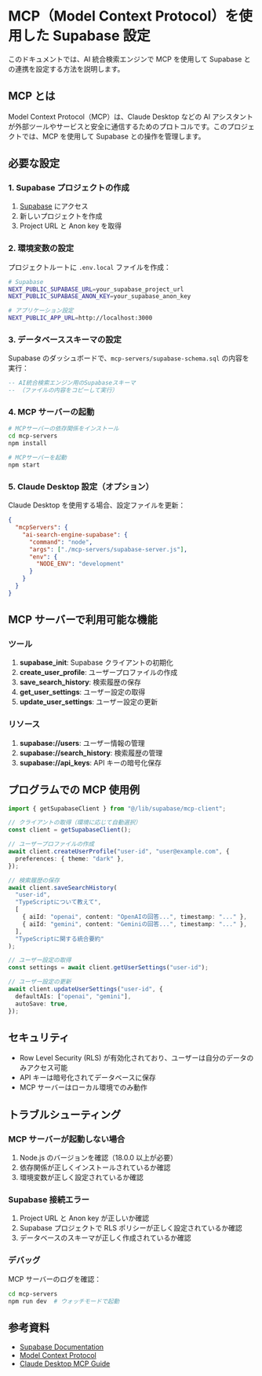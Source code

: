 # MCP（Model Context Protocol）を使用した Supabase 設定

このドキュメントでは、AI 統合検索エンジンで MCP を使用して Supabase との連携を設定する方法を説明します。

## MCP とは

Model Context Protocol（MCP）は、Claude Desktop などの AI アシスタントが外部ツールやサービスと安全に通信するためのプロトコルです。このプロジェクトでは、MCP を使用して Supabase との操作を管理します。

## 必要な設定

### 1. Supabase プロジェクトの作成

1. [Supabase](https://supabase.com) にアクセス
2. 新しいプロジェクトを作成
3. Project URL と Anon key を取得

### 2. 環境変数の設定

プロジェクトルートに `.env.local` ファイルを作成：

```bash
# Supabase
NEXT_PUBLIC_SUPABASE_URL=your_supabase_project_url
NEXT_PUBLIC_SUPABASE_ANON_KEY=your_supabase_anon_key

# アプリケーション設定
NEXT_PUBLIC_APP_URL=http://localhost:3000
```

### 3. データベーススキーマの設定

Supabase のダッシュボードで、`mcp-servers/supabase-schema.sql` の内容を実行：

```sql
-- AI統合検索エンジン用のSupabaseスキーマ
-- （ファイルの内容をコピーして実行）
```

### 4. MCP サーバーの起動

```bash
# MCPサーバーの依存関係をインストール
cd mcp-servers
npm install

# MCPサーバーを起動
npm start
```

### 5. Claude Desktop 設定（オプション）

Claude Desktop を使用する場合、設定ファイルを更新：

```json
{
  "mcpServers": {
    "ai-search-engine-supabase": {
      "command": "node",
      "args": ["./mcp-servers/supabase-server.js"],
      "env": {
        "NODE_ENV": "development"
      }
    }
  }
}
```

## MCP サーバーで利用可能な機能

### ツール

1. **supabase_init**: Supabase クライアントの初期化
2. **create_user_profile**: ユーザープロファイルの作成
3. **save_search_history**: 検索履歴の保存
4. **get_user_settings**: ユーザー設定の取得
5. **update_user_settings**: ユーザー設定の更新

### リソース

1. **supabase://users**: ユーザー情報の管理
2. **supabase://search_history**: 検索履歴の管理
3. **supabase://api_keys**: API キーの暗号化保存

## プログラムでの MCP 使用例

```typescript
import { getSupabaseClient } from "@/lib/supabase/mcp-client";

// クライアントの取得（環境に応じて自動選択）
const client = getSupabaseClient();

// ユーザープロファイルの作成
await client.createUserProfile("user-id", "user@example.com", {
  preferences: { theme: "dark" },
});

// 検索履歴の保存
await client.saveSearchHistory(
  "user-id",
  "TypeScriptについて教えて",
  [
    { aiId: "openai", content: "OpenAIの回答...", timestamp: "..." },
    { aiId: "gemini", content: "Geminiの回答...", timestamp: "..." },
  ],
  "TypeScriptに関する統合要約"
);

// ユーザー設定の取得
const settings = await client.getUserSettings("user-id");

// ユーザー設定の更新
await client.updateUserSettings("user-id", {
  defaultAIs: ["openai", "gemini"],
  autoSave: true,
});
```

## セキュリティ

- Row Level Security (RLS) が有効化されており、ユーザーは自分のデータのみアクセス可能
- API キーは暗号化されてデータベースに保存
- MCP サーバーはローカル環境でのみ動作

## トラブルシューティング

### MCP サーバーが起動しない場合

1. Node.js のバージョンを確認（18.0.0 以上が必要）
2. 依存関係が正しくインストールされているか確認
3. 環境変数が正しく設定されているか確認

### Supabase 接続エラー

1. Project URL と Anon key が正しいか確認
2. Supabase プロジェクトで RLS ポリシーが正しく設定されているか確認
3. データベースのスキーマが正しく作成されているか確認

### デバッグ

MCP サーバーのログを確認：

```bash
cd mcp-servers
npm run dev  # ウォッチモードで起動
```

## 参考資料

- [Supabase Documentation](https://supabase.com/docs)
- [Model Context Protocol](https://modelcontextprotocol.io/)
- [Claude Desktop MCP Guide](https://docs.anthropic.com/claude/docs/desktop-mcp)
